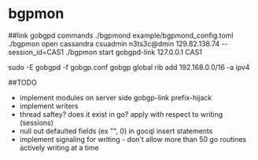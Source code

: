 # bgpmon

##link gobgpd commands
./bgpmond example/bgpmond_config.toml
./bgpmon open cassandra csuadmin n3ts3c@dmin 129.82.138.74 --session_id=CAS1
./bgpmon start gobgpd-link 127.0.0.1 CAS1

sudo -E gobgpd -f gobgp.conf
gobgp global rib add 192.168.0.0/16 -a ipv4

##TODO
- implement modules on server side
	gobgp-link
	prefix-hijack
- implement writers
- thread saftey? does it exist in go? apply with respect to writing (sessions)
- null out defaulted fields (ex "", 0) in gocql insert statements
- implement signaling for writing - don't allow more than 50 go routines actively writing at a time
